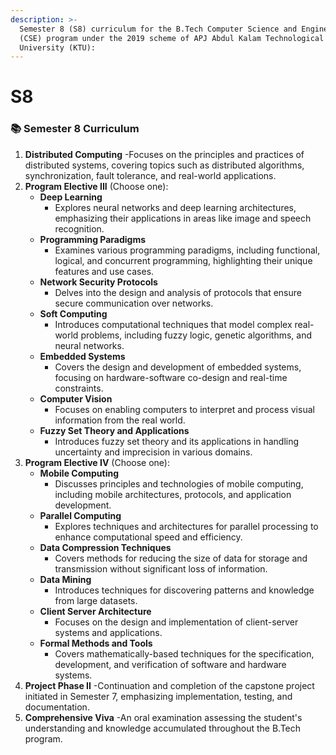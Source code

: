 ```yaml
---
description: >-
  Semester 8 (S8) curriculum for the B.Tech Computer Science and Engineering
  (CSE) program under the 2019 scheme of APJ Abdul Kalam Technological
  University (KTU):
---
```


# S8

### 📚 Semester 8 Curriculum

1. **Distributed Computing** -Focuses on the principles and practices of distributed systems, covering topics such as distributed algorithms, synchronization, fault tolerance, and real-world applications.
2. **Program Elective III** (Choose one):
   * **Deep Learning**
     * Explores neural networks and deep learning architectures, emphasizing their applications in areas like image and speech recognition.
   * **Programming Paradigms**
     * Examines various programming paradigms, including functional, logical, and concurrent programming, highlighting their unique features and use cases.
   * **Network Security Protocols**
     * Delves into the design and analysis of protocols that ensure secure communication over networks.
   * **Soft Computing**
     * Introduces computational techniques that model complex real-world problems, including fuzzy logic, genetic algorithms, and neural networks.
   * **Embedded Systems**
     * Covers the design and development of embedded systems, focusing on hardware-software co-design and real-time constraints.
   * **Computer Vision**
     * Focuses on enabling computers to interpret and process visual information from the real world.
   * **Fuzzy Set Theory and Applications**
     * Introduces fuzzy set theory and its applications in handling uncertainty and imprecision in various domains.
3. **Program Elective IV** (Choose one):
   * **Mobile Computing**
     * Discusses principles and technologies of mobile computing, including mobile architectures, protocols, and application development.
   * **Parallel Computing**
     * Explores techniques and architectures for parallel processing to enhance computational speed and efficiency.
   * **Data Compression Techniques**
     * Covers methods for reducing the size of data for storage and transmission without significant loss of information.
   * **Data Mining**
     * Introduces techniques for discovering patterns and knowledge from large datasets.
   * **Client Server Architecture**
     * Focuses on the design and implementation of client-server systems and applications.
   * **Formal Methods and Tools**
     * Covers mathematically-based techniques for the specification, development, and verification of software and hardware systems.
4. **Project Phase II** -Continuation and completion of the capstone project initiated in Semester 7, emphasizing implementation, testing, and documentation.
5. **Comprehensive Viva** -An oral examination assessing the student's understanding and knowledge accumulated throughout the B.Tech program.

